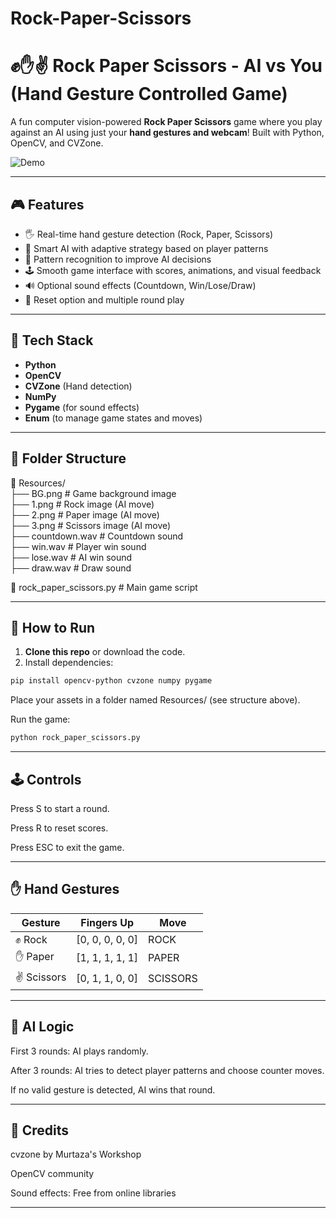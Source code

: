 # Rock-Paper-Scissors

# ✊✋✌️ Rock Paper Scissors - AI vs You (Hand Gesture Controlled Game)

A fun computer vision-powered **Rock Paper Scissors** game where you play against an AI using just your **hand gestures and webcam**! Built with Python, OpenCV, and CVZone.

![Demo](./Resorces/rockpaperscissors-ezgif.com-optimize.gif)

---

## 🎮 Features

- 🖐️ Real-time hand gesture detection (Rock, Paper, Scissors)
- 🤖 Smart AI with adaptive strategy based on player patterns
- 🧠 Pattern recognition to improve AI decisions
- 🕹️ Smooth game interface with scores, animations, and visual feedback
- 🔊 Optional sound effects (Countdown, Win/Lose/Draw)
- 🔁 Reset option and multiple round play

---

## 🧰 Tech Stack

- **Python**
- **OpenCV**
- **CVZone** (Hand detection)
- **NumPy**
- **Pygame** (for sound effects)
- **Enum** (to manage game states and moves)

---

## 📂 Folder Structure

📁 Resources/<br>
├── BG.png # Game background image <br>
├── 1.png # Rock image (AI move) <br>
├── 2.png # Paper image (AI move) <br>
├── 3.png # Scissors image (AI move) <br>
├── countdown.wav # Countdown sound <br>
├── win.wav # Player win sound <br>
├── lose.wav # AI win sound <br>
├── draw.wav # Draw sound <br>

📄 rock_paper_scissors.py # Main game script

---

## 🚀 How to Run

1. **Clone this repo** or download the code.
2. Install dependencies:

```bash
pip install opencv-python cvzone numpy pygame
```
Place your assets in a folder named Resources/ (see structure above).

Run the game:

```bash
python rock_paper_scissors.py
```
---

## 🕹️ Controls<br>
Press S to start a round.<br>

Press R to reset scores.<br>

Press ESC to exit the game.<br>

---

## ✋ Hand Gestures<br>
| Gesture       | Fingers Up         | Move     |
|---------------|--------------------|----------|
| ✊ Rock        | [0, 0, 0, 0, 0]    | ROCK     |
| ✋ Paper       | [1, 1, 1, 1, 1]    | PAPER    |
| ✌️ Scissors    | [0, 1, 1, 0, 0]    | SCISSORS |

---

## 🧠 AI Logic <br>
First 3 rounds: AI plays randomly. <br>

After 3 rounds: AI tries to detect player patterns and choose counter moves. <br>

If no valid gesture is detected, AI wins that round. <br>

---

## 🤝 Credits <br>
cvzone by Murtaza's Workshop <br>

OpenCV community <br>

Sound effects: Free from online libraries <br>

---
